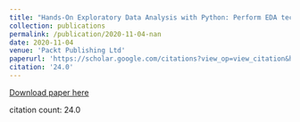 ```yaml
---
title: "Hands-On Exploratory Data Analysis with Python: Perform EDA techniques to understand, summarize, and investigate your data"
collection: publications
permalink: /publication/2020-11-04-nan
date: 2020-11-04
venue: 'Packt Publishing Ltd'
paperurl: 'https://scholar.google.com/citations?view_op=view_citation&hl=en&user=CCckbEUAAAAJ&citation_for_view=CCckbEUAAAAJ:BJbdYPG6LGMC'
citation: '24.0'
---
```

[Download paper here](https://scholar.google.com/citations?view_op=view_citation&hl=en&user=CCckbEUAAAAJ&citation_for_view=CCckbEUAAAAJ:BJbdYPG6LGMC)

citation count: 24.0